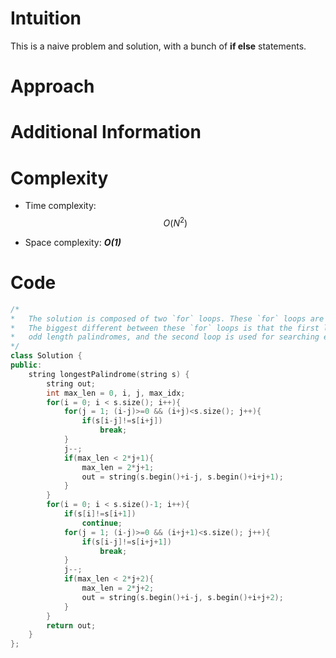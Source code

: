 # Intuition
This is a naive problem and solution, with a bunch of **if else** statements.
# Approach

# Additional Information


# Complexity
- Time complexity: $$O(N^2)$$
<!-- Add your time complexity here, e.g. $$O(n)$$ -->

- Space complexity: ***O(1)***
<!-- Add your space complexity here, e.g. $$O(n)$$ -->

# Code
```cpp
/*
*   The solution is composed of two `for` loops. These `for` loops are roughly the same in behavior.
*   The biggest different between these `for` loops is that the first loop is used for searching 
*   odd length palindromes, and the second loop is used for searching even length palindromes.
*/
class Solution {
public:
    string longestPalindrome(string s) {
        string out;
        int max_len = 0, i, j, max_idx;
        for(i = 0; i < s.size(); i++){
            for(j = 1; (i-j)>=0 && (i+j)<s.size(); j++){
                if(s[i-j]!=s[i+j])
                    break;
            }
            j--;
            if(max_len < 2*j+1){
                max_len = 2*j+1;
                out = string(s.begin()+i-j, s.begin()+i+j+1);
            }
        }
        for(i = 0; i < s.size()-1; i++){
            if(s[i]!=s[i+1])
                continue;
            for(j = 1; (i-j)>=0 && (i+j+1)<s.size(); j++){
                if(s[i-j]!=s[i+j+1])
                    break;
            }
            j--;
            if(max_len < 2*j+2){
                max_len = 2*j+2;
                out = string(s.begin()+i-j, s.begin()+i+j+2);
            }
        }
        return out;
    }
};
```
